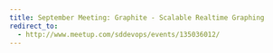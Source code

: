 ```yaml
---
title: September Meeting: Graphite - Scalable Realtime Graphing
redirect_to:
  - http://www.meetup.com/sddevops/events/135036012/
---
```


